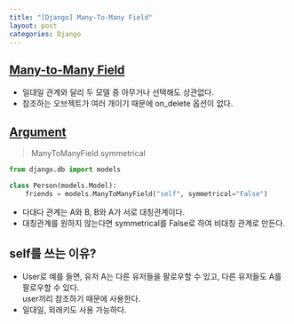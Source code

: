 ```yaml
---
title: "[Django] Many-To-Many Field"
layout: post
categories: Django
--- 
```


## [Many-to-Many Field](https://docs.djangoproject.com/en/3.2/ref/models/fields/#manytomanyfield)
- 일대일 관계와 달리 두 모델 중 아무거나 선택해도 상관없다.
- 참조하는 오브젝트가 여러 개이기 때문에 on_delete 옵션이 없다.


## [Argument](https://docs.djangoproject.com/en/3.2/ref/models/fields/#manytomany-arguments)

> ManyToManyField.symmetrical

```python
from django.db import models

class Person(models.Model):
    friends = models.ManyToManyField("self", symmetrical="False")
```
- 다대다 관계는 A와 B, B와 A가 서로 대칭관계이다.
- 대칭관계를 원하지 않는다면 symmetrical를 False로 하여 비대칭 관계로 만든다.


## self를 쓰는 이유?
- User로 예를 들면, 유저 A는 다른 유저들을 팔로우할 수 있고, 다른 유저들도 A를 팔로우할 수 있다.<br>
user끼리 참조하기 때문에 사용한다.
- 일대일, 외래키도 사용 가능하다.
